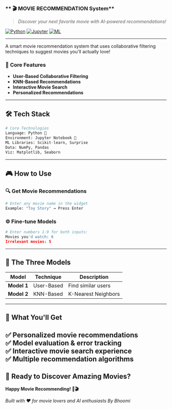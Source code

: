 ### ** 🎬 MOVIE RECOMMENDATION System**

> *Discover your next favorite movie with AI-powered recommendations!*

[![Python](https://img.shields.io/badge/Python-3.x-blue.svg)](https://python.org)
[![Jupyter](https://img.shields.io/badge/Jupyter-Notebook-orange.svg)](https://jupyter.org)
[![ML](https://img.shields.io/badge/ML-Collaborative%20Filtering-green.svg)](https://github.com)

---
A smart movie recommendation system that uses collaborative filtering techniques to suggest movies you'll actually love!

### 🎯 **Core Features**
- **User-Based Collaborative Filtering**
- **KNN-Based Recommendations** 
- **Interactive Movie Search**
- **Personalized Recommendations**

---

## 🛠️ **Tech Stack**

```python
# Core Technologies
Language: Python 🐍
Environment: Jupyter Notebook 📓
ML Libraries: Scikit-learn, Surprise
Data: NumPy, Pandas
Viz: Matplotlib, Seaborn
```
---

## 🎮 **How to Use**

### 🔍 **Get Movie Recommendations** 
```python
# Enter any movie name in the widget
Example: "Toy Story" → Press Enter
```

### ⚙️ **Fine-tune Models** 
```python
# Enter numbers 1-9 for both inputs:
Movies you'd watch: 6
Irrelevant movies: 5
```

---

## 🤖 **The Three Models**

| Model | Technique | Description |
|-------|----------|-------------|
| **Model 1** | User-Based | Find similar users |
| **Model 2** | KNN-Based | K-Nearest Neighbors |

---

## 🎯 **What You'll Get**

✅ **Personalized movie recommendations**  
✅ **Model evaluation & error tracking**  
✅ **Interactive movie search experience**  
✅ **Multiple recommendation algorithms**
---

## 🎉 **Ready to Discover Amazing Movies?**

**Happy Movie Recommending! 🍿🎬**

*Built with ❤️ for movie lovers and AI enthusiasts By Bhoomi*
